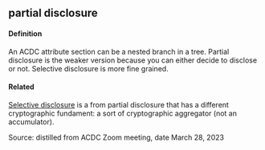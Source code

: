## partial disclosure

<h4>Definition</h4><p>An ACDC attribute section can be a nested branch in a tree. Partial disclosure is the weaker version because you can either decide to disclose or not. Selective disclosure is more fine grained.</p><h4>Related</h4><p><a href="selective-disclosure">Selective disclosure</a> is a from partial disclosure that has a different cryptographic fundament: a sort of cryptographic aggregator (not an accumulator). </p><p>Source: distilled from ACDC Zoom meeting, date March 28, 2023</p>


